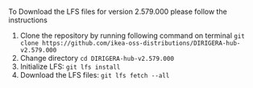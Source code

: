To Download the LFS files for version 2.579.000 please follow the instructions

1. Clone the repository by running following command on terminal `git clone https://github.com/ikea-oss-distributions/DIRIGERA-hub-v2.579.000`
2. Change directory `cd DIRIGERA-hub-v2.579.000`
3. Initialize LFS: `git lfs install`
4. Download the LFS files: `git lfs fetch --all`
